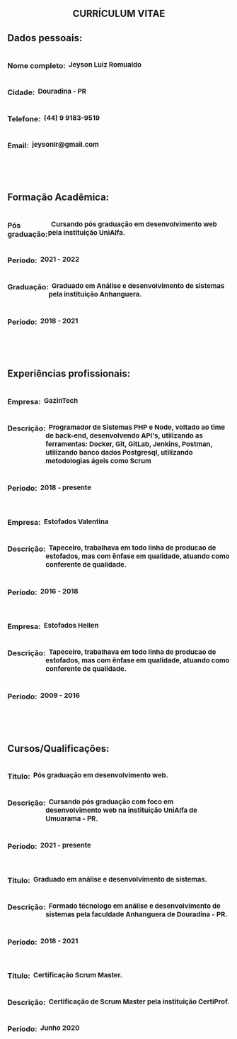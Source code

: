 <div align="center"> <h2>CURRÍCULUM VITAE</h2> </div>

<div>
    <h2> Dados pessoais: </h2>
    <div id="inputs">
        <h3> Nome completo: </h3> 
        <h4> &nbsp Jeyson Luiz Romualdo</h4> 
    </div>
    <div id="inputs">
        <h3> Cidade: </h3> 
        <h4> &nbsp Douradina - PR</h4> 
    </div>
    <div id="inputs">
        <h3> Telefone: </h3> 
        <h4> &nbsp (44) 9 9183-9519</h4> 
    </div>
    <div id="inputs">
        <h3> Email: </h3> 
        <h4> &nbsp jeysonlr@gmail.com</h4> 
    </div>
</div>

<br><br>

<div>
    <h2> Formação Acadêmica: </h2>
    <div id="inputs">
        <h3> Pós graduação: </h3> 
        <h4> &nbsp Cursando pós graduação em desenvolvimento web pela instituição UniAlfa.</h4> 
    </div>
    <div id="inputs">
        <h3> Período: </h3> 
        <h4> &nbsp 2021 - 2022</h4> 
    </div>
    <div id="inputs">
        <h3> Graduação: </h3> 
        <h4> &nbsp Graduado em Análise e desenvolvimento de sistemas pela instituição Anhanguera.</h4> 
    </div>
    <div id="inputs">
        <h3> Período: </h3> 
        <h4> &nbsp 2018 - 2021</h4> 
    </div>
</div>

<br><br>

<div>
    <h2> Experiências profissionais: </h2>
    <div id="inputs">
        <h3>Empresa:</h3>
        <h4>&nbsp GazinTech<h4>
    </div>
    <div id="inputs">
        <h3> Descrição: </h3>
        <h4> &nbsp Programador de Sistemas PHP e Node, voltado ao time de back-end, 
            desenvolvendo API's, utilizando as ferramentas: Docker, Git, GitLab, Jenkins, Postman, utilizando banco dados Postgresql, utilizando metodologias ágeis como Scrum
        </h4> 
    </div>
    <div id="inputs">
        <h3> Período: </h3> 
        <h4> &nbsp 2018 - presente</h4> 
    </div>
    <br>
     <div id="inputs">
        <h3>Empresa:</h3>
        <h4>&nbsp Estofados Valentina<h4>
    </div>
    <div id="inputs">
        <h3> Descrição: </h3>
        <h4> &nbsp Tapeceiro, trabalhava em todo linha de producao de estofados, mas com ênfase em qualidade, atuando como conferente de qualidade.
        </h4>
    </div>
    <div id="inputs">
        <h3> Período: </h3>
        <h4> &nbsp 2016 - 2018</h4>
    </div>
    <br>
    <div id="inputs">
        <h3>Empresa:</h3>
        <h4>&nbsp Estofados Hellen<h4>
    </div>
    <div id="inputs">
        <h3> Descrição: </h3>
        <h4> &nbsp Tapeceiro, trabalhava em todo linha de producao de estofados, mas com ênfase em qualidade, atuando como conferente de qualidade.
        </h4>
    </div>
    <div id="inputs">
        <h3> Período: </h3>
        <h4> &nbsp 2009 - 2016</h4>
    </div>
</div>

<br><br>

<div>
    <h2>Cursos/Qualificações:</h2>
    <div id="inputs">
        <h3> Titulo: </h3>
        <h4> &nbsp Pós graduação em desenvolvimento web.
        </h4>
    </div>
    <div id="inputs">
        <h3> Descrição: </h3>
        <h4> &nbsp Cursando pós graduação com foco em desenvolvimento web na instituição UniAlfa de Umuarama - PR.
        </h4>
    </div>
    <div id="inputs">
        <h3> Período: </h3>
        <h4> &nbsp 2021 - presente</h4>
    </div>
    <br>
    <div id="inputs">
        <h3> Titulo: </h3>
        <h4> &nbsp Graduado em análise e desenvolvimento de sistemas.
        </h4>
    </div>
    <div id="inputs">
        <h3> Descrição: </h3>
        <h4> &nbsp Formado técnologo em análise e desenvolvimento de sistemas pela faculdade Anhanguera de Douradina - PR.
        </h4>
    </div>
    <div id="inputs">
        <h3> Período: </h3>
        <h4> &nbsp 2018 - 2021</h4>
    </div>
    <br>
    <div id="inputs">
        <h3> Titulo: </h3>
        <h4> &nbsp Certificação Scrum Master.
        </h4>
    </div>
    <div id="inputs">
        <h3> Descrição: </h3>
        <h4> &nbsp Certificação de Scrum Master pela instituição CertiProf.
        </h4>
    </div>
    <div id="inputs">
        <h3> Período: </h3>
        <h4> &nbsp Junho 2020</h4>
    </div>

</div>

<style>
h4 {
    font-size: 15px !important
}

h3, h2 {
font-weight: bold
}

#inputs {
display: flex;
}
</style>
